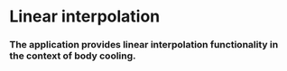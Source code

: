 # Linear interpolation
### The application provides linear interpolation functionality in the context of body cooling.

